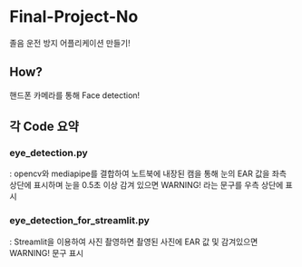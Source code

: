 # Final-Project-No
졸음 운전 방지 어플리케이션 만들기!

## How?
핸드폰 카메라를 통해 Face detection!

## 각 Code 요약
### eye_detection.py  
: opencv와 mediapipe를 결합하여 노트북에 내장된 캠을 통해 눈의 EAR 값을 좌측 상단에 표시하며 눈을 0.5초 이상 감겨 있으면 WARNING! 라는 문구를 우측 상단에 표시  
### eye_detection_for_streamlit.py  
: Streamlit을 이용하여 사진 촬영하면 촬영된 사진에 EAR 값 및 감겨있으면 WARNING! 문구 표시 
